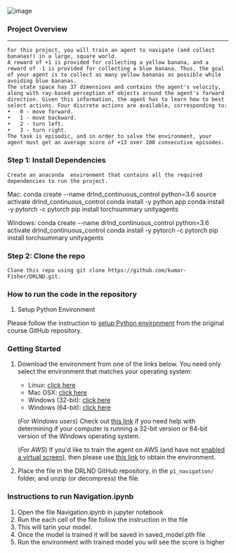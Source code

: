 ![image](banana.gif)
### Project Overview
________________________________________
    For this project, you will train an agent to navigate (and collect bananas!) in a large, square world.
    A reward of +1 is provided for collecting a yellow banana, and a reward of -1 is provided for collecting a blue banana. Thus, the goal of your agent is to collect as many yellow bananas as possible while avoiding blue bananas.
    The state space has 37 dimensions and contains the agent's velocity, along with ray-based perception of objects around the agent's forward direction. Given this information, the agent has to learn how to best select actions. Four discrete actions are available, corresponding to:
    •	0 - move forward.
    •	1 - move backward.
    •	2 - turn left.
    •	3 - turn right.
    The task is episodic, and in order to solve the environment, your agent must get an average score of +13 over 100 consecutive episodes.



### Step 1: Install Dependencies

    Create an anaconda  environment that contains all the required dependencies to run the project.
Mac:
    conda create --name drlnd_continuous_control python=3.6
    source activate drlnd_continuous_control
    conda install -y python.app
    conda install -y pytorch -c pytorch
    pip install torchsummary unityagents

Windows:
    conda create --name drlnd_continuous_control python=3.6
    activate drlnd_continuous_control
    conda install -y pytorch -c pytorch
    pip install torchsummary unityagents

### Step 2: Clone the repo
    Clone this repo using git clone https://github.com/kumar-Fisher/DRLND.git.

### How to run the code in the repository
1.  Setup Python Environment

Please follow the instruction to [setup Python environment](https://github.com/udacity/deep-reinforcement-learning#dependencies) from the original course GitHub repository.

### Getting Started

1. Download the environment from one of the links below.  You need only select the environment that matches your operating system:
    - Linux: [click here](https://s3-us-west-1.amazonaws.com/udacity-drlnd/P1/Banana/Banana_Linux.zip)
    - Mac OSX: [click here](https://s3-us-west-1.amazonaws.com/udacity-drlnd/P1/Banana/Banana.app.zip)
    - Windows (32-bit): [click here](https://s3-us-west-1.amazonaws.com/udacity-drlnd/P1/Banana/Banana_Windows_x86.zip)
    - Windows (64-bit): [click here](https://s3-us-west-1.amazonaws.com/udacity-drlnd/P1/Banana/Banana_Windows_x86_64.zip)
    
    (_For Windows users_) Check out [this link](https://support.microsoft.com/en-us/help/827218/how-to-determine-whether-a-computer-is-running-a-32-bit-version-or-64) if you need help with determining if your computer is running a 32-bit version or 64-bit version of the Windows operating system.

    (_For AWS_) If you'd like to train the agent on AWS (and have not [enabled a virtual screen](https://github.com/Unity-Technologies/ml-agents/blob/master/docs/Training-on-Amazon-Web-Service.md)), then please use [this link](https://s3-us-west-1.amazonaws.com/udacity-drlnd/P1/Banana/Banana_Linux_NoVis.zip) to obtain the environment.

2. Place the file in the DRLND GitHub repository, in the `p1_navigation/` folder, and unzip (or decompress) the file. 

### Instructions to run Navigation.ipynb
1.  Open the file Navigation.ipynb in jupyter notebook
2.  Run the each cell of the file follow the instruction in the file
3.  This will tarin your model.
4.  Once the model is trained it will be saved in saved_model.pth file
5.  Run the environment with trained model you will see the score is higher
